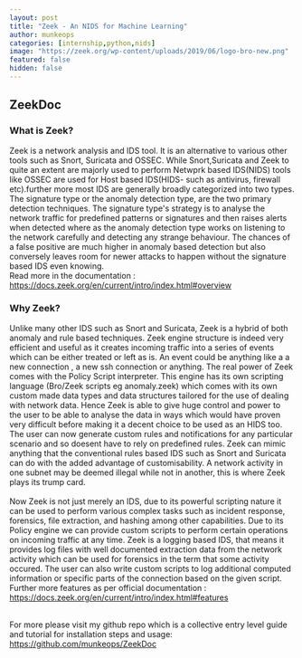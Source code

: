 ```yaml
---
layout: post
title: "Zeek - An NIDS for Machine Learning"
author: munkeops
categories: [internship,python,nids]
image: "https://zeek.org/wp-content/uploads/2019/06/logo-bro-new.png"
featured: false
hidden: false
---
```


## ZeekDoc
 
<!-- ## Bro/Zeek  -->

### What is Zeek?

Zeek is a network analysis and IDS tool. It is an alternative to various other tools such as Snort, Suricata and OSSEC. While Snort,Suricata and Zeek to quite an extent are majorly used to perform Netwprk based IDS(NIDS) tools like OSSEC are used for Host based IDS(HIDS- such as antivirus, firewall etc).further more most IDS are generally broadly categorized into two types. The signature type or the anomaly detection type, are the two primary detection techniques. The signature type's strategy is to analyse the network traffic for predefined patterns or signatures and then raises alerts when detected where as the anomaly detection type works on listening to the network carefully and detecting any strange behaviour. The chances of a false positive are much higher in anomaly based detection but also conversely leaves room for newer attacks to happen without the signature based IDS even knowing. 
<br> Read more in the documentation : https://docs.zeek.org/en/current/intro/index.html#overview

### Why Zeek?

Unlike many other IDS such as Snort and Suricata, Zeek is a hybrid of both anomaly and rule based techniques. Zeek engine structure is indeed very efficient and useful as it creates incoming traffic into a series of events which can be either treated or left as is. An event could be anything like a a new connection , a new ssh connection or anything. The real power of Zeek comes with the Policy Script interpreter. This engine has its own scripting language (Bro/Zeek scripts eg anomaly.zeek) which comes with its own custom made data types and data structures tailored for the use of dealing with network data. Hence Zeek is able to give huge control and power to the user to be able to analyse the data in ways which would have proven very difficult before making it a decent choice to be used as an HIDS too. The user can now generate custom rules and notifications for any particular scenario and so doesent have to rely on predefined rules. Zeek can mimic anything that the conventional rules based IDS such as Snort and Suricata can do with the added advantage of customisability. A network activity in one subnet may be deemed illegal while not in another, this is where Zeek plays its trump card.
<br><br>
Now Zeek is not just merely an IDS, due to its powerful scripting nature it can be used to perform various complex tasks such as incident response, forensics, file extraction, and hashing among other capabilities. Due to its Policy engine we can provide custom scripts to perform certain operations on incoming traffic at any time. Zeek is a logging based IDS, that means it provides log files with well documented extraction data from the network activity which can be used for forensics in the term that some activity occured. The user can also write custom scripts to log additional computed information or specific parts of the connection based on the given script.
<br> Further more features as per official documentation : https://docs.zeek.org/en/current/intro/index.html#features
<br><br>

For more please visit my github repo which is a collective entry level guide and tutorial for installation steps and usage:
<br>https://github.com/munkeops/ZeekDoc



